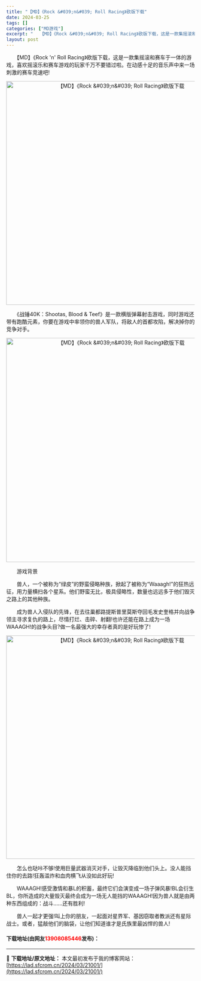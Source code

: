 ```yaml
---
title: "【MD】《Rock &#039;n&#039; Roll Racing》欧版下载"
date: 2024-03-25
tags: []
categories: ["MD游戏"]
excerpt: "　　【MD】《Rock &#039;n&#039; Roll Racing》欧版下载，这是一款集摇滚和赛车于一体的游戏，喜欢摇滚乐和赛车游戏的玩家千万不要错过啦。在动感十足的音乐声中来一场刺激的赛车竞速吧! 　　《战锤40K：Shootas, Blood &amp; Teef》是一款横版弹幕射击游戏，同&hellip;"
layout: post
---
```


 <p>　　【MD】《Rock &#39;n&#39; Roll Racing》欧版下载，这是一款集摇滚和赛车于一体的游戏，喜欢摇滚乐和赛车游戏的玩家千万不要错过啦。在动感十足的音乐声中来一场刺激的赛车竞速吧!</p> <p align="center"><img align="" border="0" src="https://lad.sfcrom.cn/wp-content/uploads/2024/03/20240325_6601118f1990f.png" width="598" alt="【MD】《Rock &amp;#039;n&amp;#039; Roll Racing》欧版下载" /></p> <p>　　《战锤40K：Shootas, Blood &amp; Teef》是一款横版弹幕射击游戏，同时游戏还带有跑酷元素，你要在游戏中率领你的兽人军队，将敌人的首都攻陷，解决掉你的竞争对手。</p> <p align="center"><img align="" border="0" src="https://lad.sfcrom.cn/wp-content/uploads/2024/03/20240325_660111903e049.png" width="599" alt="【MD】《Rock &amp;#039;n&amp;#039; Roll Racing》欧版下载" /></p> <p>　　游戏背景</p> <p>　　兽人，一个被称为&ldquo;绿皮&rdquo;的野蛮侵略种族，掀起了被称为&ldquo;Waaagh!&rdquo;的狂热远征，用力量横扫各个星系。他们野蛮无比，极具侵略性，数量也远远多于他们毁灭之路上的其他种族。</p> <p>　　成为兽人入侵队的先锋，在去往巢都路提斯普里莫斯夺回毛发史奎格并向战争领主寻求复仇的路上，尽情打烂、击碎、射翻!也许还能在路上成为一场WAAAGH!的战争头目?做一名最强大的幸存者真的是好玩惨了!</p> <p align="center"><img align="" border="0" src="https://lad.sfcrom.cn/wp-content/uploads/2024/03/20240325_6601119143cae.png" width="597" alt="【MD】《Rock &amp;#039;n&amp;#039; Roll Racing》欧版下载" /></p> <p>　　怎么也哒咔不够!使用巨量武器消灭对手，让毁灭降临到他们头上。没人能挡住你的去路!狂轰滥炸和血肉横飞从没如此好玩!</p> <p>　　WAAAGH!感受激情和暴L的积蓄，最终它们会演变成一场子弹风暴!BL会衍生BL，你所造成的大量毁灭最终会成为一场无人能挡的WAAAGH!因为兽人就是由两种东西组成的：战斗&hellip;&hellip;还有胜利!</p> <p>　　兽人一起才更强!叫上你的朋友，一起面对星界军、基因窃取者教派还有星际战士。或者，猛敲他们的脑袋，让他们知道谁才是氏族里最凶悍的兽人!</p> <p><h4>下载地址(由网友<font color="red">13908085446</font>发布)：</h4></p> 

---
📖 **下载地址/原文地址：** 本文最初发布于我的博客网站：[https://lad.sfcrom.cn/2024/03/21001/](https://lad.sfcrom.cn/2024/03/21001/)
